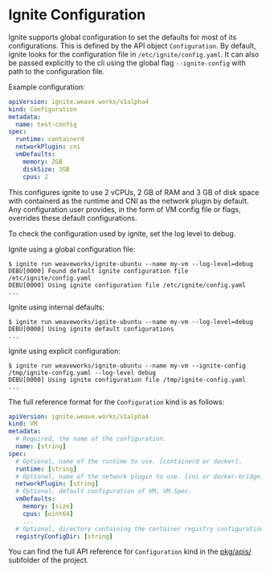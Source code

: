# Ignite Configuration

Ignite supports global configuration to set the defaults for most of its
configurations. This is defined by the API object `Configuration`. By default,
ignite looks for the configuration file in `/etc/ignite/config.yaml`. It can
also be passed explicitly to the cli using the global flag `--ignite-config`
with path to the configuration file.

Example configuration:

```yaml
apiVersion: ignite.weave.works/v1alpha4
kind: Configuration
metadata:
  name: test-config
spec:
  runtime: containerd
  networkPlugin: cni
  vmDefaults:
    memory: 2GB
    diskSize: 3GB
    cpus: 2
```

This configures ignite to use 2 vCPUs, 2 GB of RAM and 3 GB of disk space with
containerd as the runtime and CNI as the network plugin by default. Any
configuration user provides, in the form of VM config file or flags, overrides
these default configurations.

To check the configuration used by ignite, set the log level to debug.

Ignite using a global configuration file:

```console
$ ignite run weaveworks/ignite-ubuntu --name my-vm --log-level=debug
DEBU[0000] Found default ignite configuration file /etc/ignite/config.yaml
DEBU[0000] Using ignite configuration file /etc/ignite/config.yaml
...
```

Ignite using internal defaults:

```console
$ ignite run weaveworks/ignite-ubuntu --name my-vm --log-level=debug
DEBU[0000] Using ignite default configurations
...
```

Ignite using explicit configuration:

```console
$ ignite run weaveworks/ignite-ubuntu --name my-vm --ignite-config /tmp/ignite-config.yaml --log-level debug 
DEBU[0000] Using ignite configuration file /tmp/ignite-config.yaml
...
```

The full reference format for the `Configuration` kind is as follows:

```yaml
apiVersion: ignite.weave.works/v1alpha4
kind: VM
metadata:
  # Required, the name of the configuration.
  name: [string]
spec:
  # Optional, name of the runtime to use. [containerd or docker].
  runtime: [string]
  # Optional, name of the network plugin to use. [cni or docker-bridge].
  networkPlugin: [string]
  # Optional, default configuration of VM, VM.Spec.
  vmDefaults:
    memory: [size]
    cpus: [uint64]
    ...
  # Optional, directory containing the container registry configuration.
  registryConfigDir: [string]
```

You can find the full API reference for `Configuration` kind in the
[pkg/apis/](https://github.com/weaveworks/ignite/tree/main/pkg/apis)
subfolder of the project.
